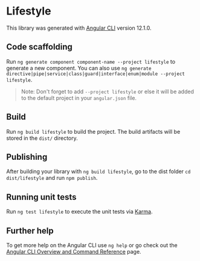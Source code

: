 # Lifestyle

This library was generated with [Angular CLI](https://github.com/angular/angular-cli) version 12.1.0.

## Code scaffolding

Run `ng generate component component-name --project lifestyle` to generate a new component. You can also use `ng generate directive|pipe|service|class|guard|interface|enum|module --project lifestyle`.
> Note: Don't forget to add `--project lifestyle` or else it will be added to the default project in your `angular.json` file. 

## Build

Run `ng build lifestyle` to build the project. The build artifacts will be stored in the `dist/` directory.

## Publishing

After building your library with `ng build lifestyle`, go to the dist folder `cd dist/lifestyle` and run `npm publish`.

## Running unit tests

Run `ng test lifestyle` to execute the unit tests via [Karma](https://karma-runner.github.io).

## Further help

To get more help on the Angular CLI use `ng help` or go check out the [Angular CLI Overview and Command Reference](https://angular.io/cli) page.
